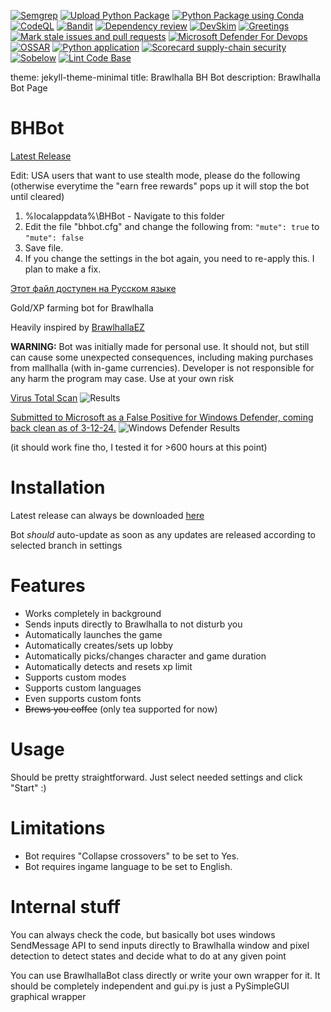 [![Semgrep](https://github.com/Nick2bad4u/BHBot/actions/workflows/semgrep.yml/badge.svg)](https://github.com/Nick2bad4u/BHBot/actions/workflows/semgrep.yml)
[![Upload Python Package](https://github.com/Nick2bad4u/BHBot/actions/workflows/python-publish.yml/badge.svg)](https://github.com/Nick2bad4u/BHBot/actions/workflows/python-publish.yml)
[![Python Package using Conda](https://github.com/Nick2bad4u/BHBot/actions/workflows/python-package-conda.yml/badge.svg)](https://github.com/Nick2bad4u/BHBot/actions/workflows/python-package-conda.yml)
[![CodeQL](https://github.com/Nick2bad4u/BHBot/actions/workflows/github-code-scanning/codeql/badge.svg)](https://github.com/Nick2bad4u/BHBot/actions/workflows/github-code-scanning/codeql)
[![Bandit](https://github.com/Nick2bad4u/BHBot/actions/workflows/bandit.yml/badge.svg)](https://github.com/Nick2bad4u/BHBot/actions/workflows/bandit.yml)
[![Dependency review](https://github.com/Nick2bad4u/BHBot/actions/workflows/dependency-review.yml/badge.svg)](https://github.com/Nick2bad4u/BHBot/actions/workflows/dependency-review.yml)
[![DevSkim](https://github.com/Nick2bad4u/BHBot/actions/workflows/devskim.yml/badge.svg)](https://github.com/Nick2bad4u/BHBot/actions/workflows/devskim.yml)
[![Greetings](https://github.com/Nick2bad4u/BHBot/actions/workflows/greetings.yml/badge.svg)](https://github.com/Nick2bad4u/BHBot/actions/workflows/greetings.yml)
[![Mark stale issues and pull requests](https://github.com/Nick2bad4u/BHBot/actions/workflows/stale.yml/badge.svg)](https://github.com/Nick2bad4u/BHBot/actions/workflows/stale.yml)
[![Microsoft Defender For Devops](https://github.com/Nick2bad4u/BHBot/actions/workflows/defender-for-devops.yml/badge.svg)](https://github.com/Nick2bad4u/BHBot/actions/workflows/defender-for-devops.yml)
[![OSSAR](https://github.com/Nick2bad4u/BHBot/actions/workflows/ossar.yml/badge.svg)](https://github.com/Nick2bad4u/BHBot/actions/workflows/ossar.yml)
[![Python application](https://github.com/Nick2bad4u/BHBot/actions/workflows/python-app.yml/badge.svg)](https://github.com/Nick2bad4u/BHBot/actions/workflows/python-app.yml)
[![Scorecard supply-chain security](https://github.com/Nick2bad4u/BHBot/actions/workflows/scorecard.yml/badge.svg)](https://github.com/Nick2bad4u/BHBot/actions/workflows/scorecard.yml)
[![Sobelow](https://github.com/Nick2bad4u/BHBot/actions/workflows/sobelow.yml/badge.svg)](https://github.com/Nick2bad4u/BHBot/actions/workflows/sobelow.yml)
[![Lint Code Base](https://github.com/Nick2bad4u/BHBot/actions/workflows/super-linter.yml/badge.svg)](https://github.com/Nick2bad4u/BHBot/actions/workflows/super-linter.yml)

theme: jekyll-theme-minimal
title: Brawlhalla BH Bot
description: Brawlhalla Bot Page
# **BHBot**

[Latest Release](https://github.com/Nick2bad4u/BHBot/releases/tag/BHBOT)

Edit: USA users that want to use stealth mode, please do the following (otherwise everytime the "earn free rewards" pops up it will stop the bot until cleared)

1. %localappdata%\BHBot - Navigate to this folder
2. Edit the file "bhbot.cfg" and change the following from:
`"mute": true` to `"mute": false`
3. Save file.
4. If you change the settings in the bot again, you need to re-apply this. I plan to make a fix.

[Этот файл доступен на Русском языке](README_RU.md)

Gold/XP farming bot for Brawlhalla

Heavily inspired by [BrawlhallaEZ](https://github.com/jamunano/BrawlhallaEZ)

**WARNING:** Bot was initially made for personal use. It should not, but still can cause some unexpected consequences, including making purchases from mallhalla (with in-game currencies). Developer is
not responsible for any harm the program may case. Use at your own risk

[Virus Total Scan](https://www.virustotal.com/gui/file/af110c1886ba1a24c1122cfc527d0183a4650bb933a35d44c2389ed1d585b489?nocache=1)
![Results](https://github.com/Nick2bad4u/BHBot/assets/20943337/92bb7f30-e7ae-4e85-a13b-95a6530eeaf9)

[Submitted to Microsoft as a False Positive for Windows Defender, coming back clean as of 3-12-24.](https://www.microsoft.com/en-us/wdsi/submission/e9889ce6-6dc9-44bc-b7ba-c5759544b2a4)
![Windows Defender Results](https://i.gyazo.com/acbabb1aa492c86852e5ca2027044992.png)

(it should work fine tho, I tested it for >600 hours at this point)

# Installation
Latest release can always be downloaded [here](https://github.com/Nick2bad4u/BHBot/releases/tag/BHBOT)

Bot _should_ auto-update as soon as any updates are released according to selected branch in settings

# Features

- Works completely in background
- Sends inputs directly to Brawlhalla to not disturb you
- Automatically launches the game
- Automatically creates/sets up lobby
- Automatically picks/changes character and game duration
- Automatically detects and resets xp limit
- Supports custom modes
- Supports custom languages
- Even supports custom fonts
- ~~Brews you coffee~~ (only tea supported for now)

# Usage
Should be pretty straightforward. Just select needed settings and click "Start" :)

# Limitations
- Bot requires "Collapse crossovers" to be set to Yes. 
- Bot requires ingame language to be set to English.

# Internal stuff
You can always check the code, but basically bot uses windows SendMessage API to send inputs directly to Brawlhalla window and pixel detection to detect states and
decide what to do at any given point

You can use BrawlhallaBot class directly or write your own wrapper for it. It should be completely independent and gui.py is just a PySimpleGUI graphical wrapper
